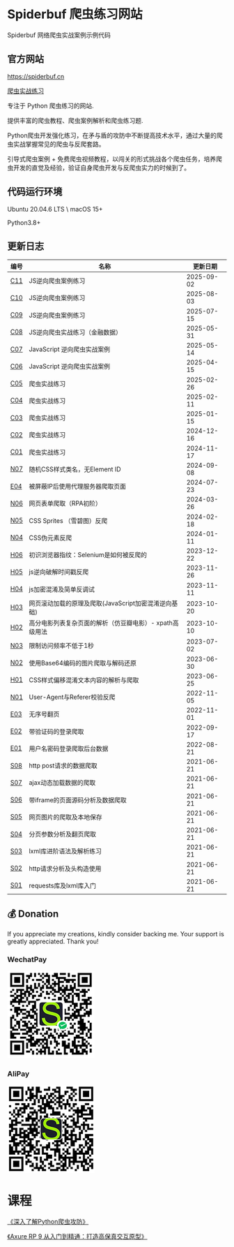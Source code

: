 # Spiderbuf 爬虫练习网站

Spiderbuf 网络爬虫实战案例示例代码

## 官方网站

https://spiderbuf.cn

[爬虫实战练习](https://spiderbuf.cn/web-scraping-practices)

专注于 Python 爬虫练习的网站.

提供丰富的爬虫教程、爬虫案例解析和爬虫练习题.

Python爬虫开发强化练习，在矛与盾的攻防中不断提高技术水平，通过大量的爬虫实战掌握常见的爬虫与反爬套路。

引导式爬虫案例 + 免费爬虫视频教程，以闯关的形式挑战各个爬虫任务，培养爬虫开发的直觉及经验，验证自身爬虫开发与反爬虫实力的时候到了。

## 代码运行环境

Ubuntu 20.04.6 LTS \ macOS 15+

Python3.8+

## 更新日志
| 编号 | 名称 | 更新日期 |
| ---- | ---- | ---- |
| [C11](https://spiderbuf.cn/web-scraping-practice/scraper-practice-js-reverse-c11 "JS逆向爬虫案例练习") | JS逆向爬虫案例练习 | 2025-09-02 |
| [C10](https://spiderbuf.cn/web-scraping-practice/scraper-practice-js-reverse-c10 "JS逆向爬虫案例练习") | JS逆向爬虫案例练习 | 2025-08-03 |
| [C09](https://spiderbuf.cn/web-scraping-practice/scraper-practice-c09 "JS逆向爬虫案例练习") | JS逆向爬虫案例练习 | 2025-07-15 |
| [C08](https://spiderbuf.cn/web-scraping-practice/scraper-practice-c08 "JS逆向爬虫实战练习（金融数据）") | JS逆向爬虫实战练习（金融数据） | 2025-05-31 |
| [C07](https://spiderbuf.cn/web-scraping-practice/scraper-practice-c07 "JavaScript 逆向爬虫实战案例") | JavaScript 逆向爬虫实战案例 | 2025-05-14 |
| [C06](https://spiderbuf.cn/web-scraping-practice/scraper-practice-c06 "JavaScript 逆向爬虫实战案例") | JavaScript 逆向爬虫实战案例 | 2025-04-15 |
| [C05](https://spiderbuf.cn/web-scraping-practice/scraper-practice-c05 "爬虫实战练习") | 爬虫实战练习 | 2025-02-26 |
| [C04](https://spiderbuf.cn/web-scraping-practice/scraper-practice-c04 "爬虫实战练习") | 爬虫实战练习 | 2025-02-11 |
| [C03](https://spiderbuf.cn/web-scraping-practice/scraper-practice-c03 "爬虫实战练习") | 爬虫实战练习 | 2025-01-15 |
| [C02](https://spiderbuf.cn/web-scraping-practice/scraper-practice-c02 "爬虫实战练习") | 爬虫实战练习 | 2024-12-16 |
| [C01](https://spiderbuf.cn/web-scraping-practice/scraper-practice-c01 "爬虫实战练习") | 爬虫实战练习 | 2024-11-17 |
| [N07](https://spiderbuf.cn/web-scraping-practice/random-css-classname "随机CSS样式类名，无Element ID") | 随机CSS样式类名，无Element ID | 2024-09-08 |
| [E04](https://spiderbuf.cn/web-scraping-practice/block-ip-proxy "被屏蔽IP后使用代理服务器爬取页面") | 被屏蔽IP后使用代理服务器爬取页面 | 2024-07-23 |
| [N06](https://spiderbuf.cn/web-scraping-practice/scraping-form-rpa "网页表单爬取（RPA初阶）") | 网页表单爬取（RPA初阶） | 2024-03-26 |
| [N05](https://spiderbuf.cn/web-scraping-practice/css-sprites "CSS Sprites （雪碧图）反爬") | CSS Sprites （雪碧图）反爬 | 2024-02-18 |
| [N04](https://spiderbuf.cn/web-scraping-practice/css-pseudo-elements "CSS伪元素反爬") | CSS伪元素反爬 | 2024-01-11 |
| [H06](https://spiderbuf.cn/web-scraping-practice/selenium-fingerprint-anti-scraper "初识浏览器指纹：Selenium是如何被反爬的") | 初识浏览器指纹：Selenium是如何被反爬的 | 2023-12-22 |
| [H05](https://spiderbuf.cn/web-scraping-practice/javascript-reverse-timestamp "js逆向破解时间戳反爬") | js逆向破解时间戳反爬 | 2023-11-26 |
| [H04](https://spiderbuf.cn/web-scraping-practice/javascript-confuse-encrypt-reverse "js加密混淆及简单反调试") | js加密混淆及简单反调试 | 2023-11-11 |
| [H03](https://spiderbuf.cn/web-scraping-practice/scraping-scroll-load "网页滚动加载的原理及爬取(JavaScript加密混淆逆向基础)") | 网页滚动加载的原理及爬取(JavaScript加密混淆逆向基础) | 2023-10-20 |
| [H02](https://spiderbuf.cn/web-scraping-practice/scraping-douban-movies-xpath-advanced "高分电影列表复杂页面的解析（仿豆瓣电影）- xpath高级用法") | 高分电影列表复杂页面的解析（仿豆瓣电影）- xpath高级用法 | 2023-10-10 |
| [N03](https://spiderbuf.cn/web-scraping-practice/scraper-bypass-request-limit "限制访问频率不低于1秒") | 限制访问频率不低于1秒 | 2023-07-02 |
| [N02](https://spiderbuf.cn/web-scraping-practice/scraping-images-base64 "使用Base64编码的图片爬取与解码还原") | 使用Base64编码的图片爬取与解码还原 | 2023-06-30 |
| [H01](https://spiderbuf.cn/web-scraping-practice/scraping-css-confuse-offset "CSS样式偏移混淆文本内容的解析与爬取") | CSS样式偏移混淆文本内容的解析与爬取 | 2023-06-25 |
| [N01](https://spiderbuf.cn/web-scraping-practice/user-agent-referrer "User-Agent与Referer校验反爬") | User-Agent与Referer校验反爬 | 2022-11-05 |
| [E03](https://spiderbuf.cn/web-scraping-practice/scraping-random-pagination "无序号翻页") | 无序号翻页 | 2022-11-01 |
| [E02](https://spiderbuf.cn/web-scraping-practice/web-scraping-with-captcha "带验证码的登录爬取") | 带验证码的登录爬取 | 2022-09-17 |
| [E01](https://spiderbuf.cn/web-scraping-practice/scraper-login-username-password "用户名密码登录爬取后台数据") | 用户名密码登录爬取后台数据 | 2022-08-21 |
| [S08](https://spiderbuf.cn/web-scraping-practice/scraper-via-http-post "http post请求的数据爬取") | http post请求的数据爬取 | 2021-06-21 |
| [S07](https://spiderbuf.cn/web-scraping-practice/scraping-ajax-api "ajax动态加载数据的爬取") | ajax动态加载数据的爬取 | 2021-06-21 |
| [S06](https://spiderbuf.cn/web-scraping-practice/scraping-iframe "带iframe的页面源码分析及数据爬取") | 带iframe的页面源码分析及数据爬取 | 2021-06-21 |
| [S05](https://spiderbuf.cn/web-scraping-practice/scraping-images-from-web "网页图片的爬取及本地保存") | 网页图片的爬取及本地保存 | 2021-06-21 |
| [S04](https://spiderbuf.cn/web-scraping-practice/web-pagination-scraper "分页参数分析及翻页爬取") | 分页参数分析及翻页爬取 | 2021-06-21 |
| [S03](https://spiderbuf.cn/web-scraping-practice/lxml-xpath-advanced "lxml库进阶语法及解析练习") | lxml库进阶语法及解析练习 | 2021-06-21 |
| [S02](https://spiderbuf.cn/web-scraping-practice/scraper-http-header "http请求分析及头构造使用") | http请求分析及头构造使用 | 2021-06-21 |
| [S01](https://spiderbuf.cn/web-scraping-practice/requests-lxml-for-scraping-beginner "requests库及lxml库入门") | requests库及lxml库入门 | 2021-06-21 |

## 💰 Donation
If you appreciate my creations, kindly consider backing me. Your support is greatly appreciated. Thank you!

### WechatPay

![wechatpay](https://github.com/hhuayuan/spiderbuf/blob/main/docs/weixinpay99.png)

### AliPay
![alipay](https://github.com/hhuayuan/spiderbuf/blob/main/docs/alipay99.png)

# 课程
[《深入了解Python爬虫攻防》](https://www.udemy.com/course/python-spiderbuf/?referralCode=77D640F3DB5A310151DB "深入了解Python爬虫攻防")

[《Axure RP 9 从入门到精通：打造高保真交互原型》](https://www.udemy.com/course/axure-rp-9/?referralCode=3374A9C2D8B735FC54A1 "Axure RP 9 从入门到精通：打造高保真交互原型")
